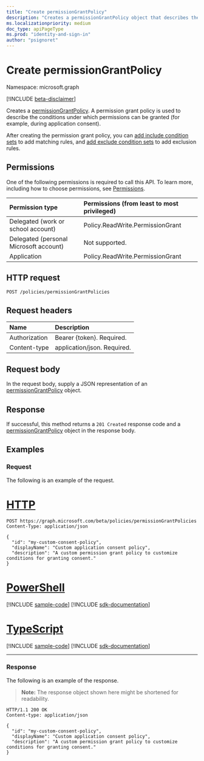 ```yaml
---
title: "Create permissionGrantPolicy"
description: "Creates a permissionGrantPolicy object that describes the conditions under which permissions may be granted."
ms.localizationpriority: medium
doc_type: apiPageType
ms.prod: "identity-and-sign-in"
author: "psignoret"
---
```


# Create permissionGrantPolicy

Namespace: microsoft.graph

[!INCLUDE [beta-disclaimer](../../includes/beta-disclaimer.md)]

Creates a [permissionGrantPolicy](../resources/permissiongrantpolicy.md). A permission grant policy is used to describe the conditions under which permissions can be granted (for example, during application consent).

After creating the permission grant policy, you can [add include condition sets](permissiongrantpolicy-post-includes.md) to add matching rules, and [add exclude condition sets](permissiongrantpolicy-post-excludes.md) to add exclusion rules.

## Permissions

One of the following permissions is required to call this API. To learn more, including how to choose permissions, see [Permissions](/graph/permissions-reference).

|Permission type      | Permissions (from least to most privileged)              |
|:--------------------|:---------------------------------------------------------|
|Delegated (work or school account) | Policy.ReadWrite.PermissionGrant |
|Delegated (personal Microsoft account) | Not supported.    |
|Application | Policy.ReadWrite.PermissionGrant |

## HTTP request

<!-- { "blockType": "ignored" } -->
```http
POST /policies/permissionGrantPolicies
```

## Request headers

| Name       | Description|
|:-----------|:----------|
| Authorization | Bearer {token}. Required.  |
| Content-type | application/json. Required. |

## Request body

In the request body, supply a JSON representation of an [permissionGrantPolicy](../resources/permissiongrantpolicy.md) object.

## Response

If successful, this method returns a `201 Created` response code and a [permissionGrantPolicy](../resources/permissiongrantpolicy.md) object in the response body.

## Examples

### Request

The following is an example of the request.


# [HTTP](#tab/http)
<!-- {
  "blockType": "request",
  "truncated": true,
  "name": "create_permissiongrantpolicy"
}-->

```http
POST https://graph.microsoft.com/beta/policies/permissionGrantPolicies
Content-Type: application/json

{
  "id": "my-custom-consent-policy",
  "displayName": "Custom application consent policy",
  "description": "A custom permission grant policy to customize conditions for granting consent."
}
```

# [PowerShell](#tab/powershell)
[!INCLUDE [sample-code](../includes/snippets/powershell/create-permissiongrantpolicy-powershell-snippets.md)]
[!INCLUDE [sdk-documentation](../includes/snippets/snippets-sdk-documentation-link.md)]

# [TypeScript](#tab/typescript)
[!INCLUDE [sample-code](../includes/snippets/typescript/create-permissiongrantpolicy-typescript-snippets.md)]
[!INCLUDE [sdk-documentation](../includes/snippets/snippets-sdk-documentation-link.md)]

---

### Response

The following is an example of the response.

> **Note:** The response object shown here might be shortened for readability.

<!-- {
  "blockType": "response",
  "truncated": true,
  "@odata.type": "microsoft.graph.permissionGrantPolicy"
} -->

```http
HTTP/1.1 200 OK
Content-type: application/json

{
  "id": "my-custom-consent-policy",
  "displayName": "Custom application consent policy",
  "description": "A custom permission grant policy to customize conditions for granting consent."
}
```

